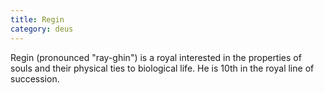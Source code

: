 ```yaml
---
title: Regin
category: deus
---
```

Regin (pronounced &quot;ray-ghin&quot;) is a royal interested in the properties of souls and their physical ties to biological life. He is 10th in the royal line of succession.
